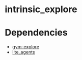 # intrinsic_explore

# Dependencies
- [gym-explore](git@github.com:linZHank/gym-explore.git)
- [lite_agents](git@github.com:linZHank/lite_agents.git)
